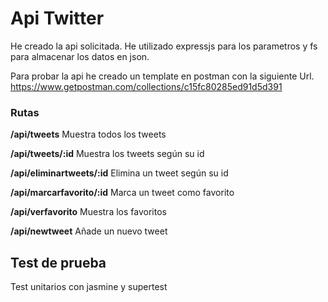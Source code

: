 # Api Twitter

He creado la api solicitada. He utilizado expressjs para los parametros y fs para almacenar los datos en json.


Para probar la api he creado un template en postman con la siguiente Url.
https://www.getpostman.com/collections/c15fc80285ed91d5d391

### Rutas

**/api/tweets** Muestra todos los tweets

**/api/tweets/:id** Muestra los tweets según su id

**/api/eliminartweets/:id** Elimina un tweet según su id

**/api/marcarfavorito/:id** Marca un tweet como favorito

**/api/verfavorito** Muestra los favoritos

**/api/newtweet** Añade un nuevo tweet


## Test de prueba

Test unitarios con jasmine y supertest
